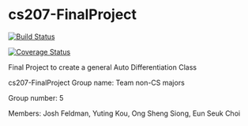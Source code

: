 # cs207-FinalProject

[![Build Status](https://travis-ci.org/AutoDiffAll/cs207-FinalProject.svg?branch=master)](https://travis-ci.org/AutoDiffAll/cs207-FinalProject.svg?branch=master)

[![Coverage Status](https://coveralls.io/repos/github/AutoDiffAll/cs207-FinalProject/badge.svg?branch=master)](https://coveralls.io/github/AutoDiffAll/cs207-FinalProject?branch=master)

Final Project to create a general Auto Differentiation Class

cs207-FinalProject
Group name: Team non-CS majors

Group number: 5

Members: Josh Feldman, Yuting Kou, Ong Sheng Siong, Eun Seuk Choi
